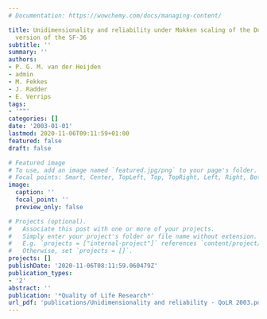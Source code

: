 ```yaml
---
# Documentation: https://wowchemy.com/docs/managing-content/

title: Unidimensionality and reliability under Mokken scaling of the Dutch language
  version of the SF-36
subtitle: ''
summary: ''
authors:
- P. G. M. van der Heijden
- admin
- M. Fekkes
- J. Radder
- E. Verrips
tags:
- '""'
categories: []
date: '2003-01-01'
lastmod: 2020-11-06T09:11:59+01:00
featured: false
draft: false

# Featured image
# To use, add an image named `featured.jpg/png` to your page's folder.
# Focal points: Smart, Center, TopLeft, Top, TopRight, Left, Right, BottomLeft, Bottom, BottomRight.
image:
  caption: ''
  focal_point: ''
  preview_only: false

# Projects (optional).
#   Associate this post with one or more of your projects.
#   Simply enter your project's folder or file name without extension.
#   E.g. `projects = ["internal-project"]` references `content/project/deep-learning/index.md`.
#   Otherwise, set `projects = []`.
projects: []
publishDate: '2020-11-06T08:11:59.060479Z'
publication_types:
- '2'
abstract: ''
publication: '*Quality of Life Research*'
url_pdf: 'publications/Unidimensionality and reliability - QoLR 2003.pdf'
---
```

